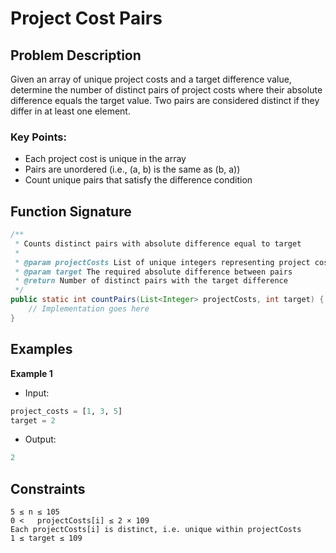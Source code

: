 # Project Cost Pairs

## Problem Description
Given an array of unique project costs and a target difference value, determine the number of distinct pairs of project costs where their absolute difference equals the target value. Two pairs are considered distinct if they differ in at least one element.

### Key Points:
- Each project cost is unique in the array  
- Pairs are unordered (i.e., (a, b) is the same as (b, a))  
- Count unique pairs that satisfy the difference condition  

## Function Signature
```java
/**
 * Counts distinct pairs with absolute difference equal to target
 * 
 * @param projectCosts List of unique integers representing project costs
 * @param target The required absolute difference between pairs
 * @return Number of distinct pairs with the target difference
 */
public static int countPairs(List<Integer> projectCosts, int target) {
    // Implementation goes here
}
```

## Examples
**Example 1**
- Input:
```python
project_costs = [1, 3, 5]
target = 2
```
- Output:
```python
2
```

## Constraints
```
5 ≤ n ≤ 105
0 <   projectCosts[i] ≤ 2 × 109
Each projectCosts[i] is distinct, i.e. unique within projectCosts
1 ≤ target ≤ 109
```
